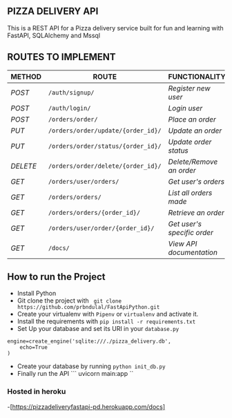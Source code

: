  ## PIZZA DELIVERY API
This is a REST API for a Pizza delivery service built for fun and learning with FastAPI, SQLAlchemy and Mssql



## ROUTES TO IMPLEMENT
| METHOD | ROUTE | FUNCTIONALITY |ACCESS|
| ------- | ----- | ------------- | ------------- |
| *POST* | ```/auth/signup/``` | _Register new user_| _All users_|
| *POST* | ```/auth/login/``` | _Login user_|_All users_|
| *POST* | ```/orders/order/``` | _Place an order_|_All users_|
| *PUT* | ```/orders/order/update/{order_id}/``` | _Update an order_|_All users_|
| *PUT* | ```/orders/order/status/{order_id}/``` | _Update order status_|_Superuser_|
| *DELETE* | ```/orders/order/delete/{order_id}/``` | _Delete/Remove an order_ |_All users_|
| *GET* | ```/orders/user/orders/``` | _Get user's orders_|_All users_|
| *GET* | ```/orders/orders/``` | _List all orders made_|_Superuser_|
| *GET* | ```/orders/orders/{order_id}/``` | _Retrieve an order_|_Superuser_|
| *GET* | ```/orders/user/order/{order_id}/``` | _Get user's specific order_|
| *GET* | ```/docs/``` | _View API documentation_|_All users_|

## How to run the Project
- Install Python
- Git clone the project with ``` git clone https://github.com/prbndulal/FastApiPython.git```
- Create your virtualenv with `Pipenv` or `virtualenv` and activate it.
- Install the requirements with ``` pip install -r requirements.txt ```
- Set Up your  database and set its URI in your ```database.py```
```
engine=create_engine('sqlite:///./pizza_delivery.db',
    echo=True
)
```

- Create your database by running ``` python init_db.py ```
- Finally run the API
``` uvicorn main:app ``
### Hosted in heroku
-[https://pizzadeliveryfastapi-pd.herokuapp.com/docs]